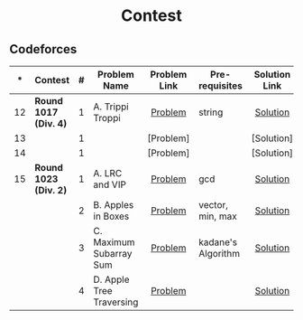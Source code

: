 <h1 align="center"> Contest </h1>

<h2> Codeforces </h2>

| * |  Contest  | # |  Problem Name  |   Problem Link    | Pre-requisites |   Solution Link  | Comment |
|:-:|---------|:-:|----------------|:-----------------:|--------------|:----------------:|:-------:|
| 12 | **Round 1017 (Div. 4)** | 1 | A. Trippi Troppi | [Problem](https://codeforces.com/contest/2094/problem/A) | string  | [Solution](https://codeforces.com/contest/2094/submission/315318262) |
| 13 | | 1 |  | [Problem] |   | [Solution] |
| 14 | | 1 |  | [Problem] |  | [Solution] |
| 15 | **Round 1023 (Div. 2)** | 1 |  A. LRC and VIP | [Problem](https://codeforces.com/contest/2107/problem/A) | gcd | [Solution](https://codeforces.com/contest/2107/submission/318649917) | [Explanation](https://github.com/Tamiim-Iqbal/Competitive-Programming/tree/main/Contest/Codeforces/15.%20Round%201023%20(Div.%202)/A_Explanation) |
| | | 2 | B. Apples in Boxes | [Problem](https://codeforces.com/contest/2107/problem/B) | vector, min, max | [Solution](https://codeforces.com/contest/2107/submission/318653348) | [Explanation](https://github.com/Tamiim-Iqbal/Competitive-Programming/tree/main/Contest/Codeforces/15.%20Round%201023%20(Div.%202)/B_Explanation%20) |
| | | 3 | C. Maximum Subarray Sum | [Problem](https://codeforces.com/contest/2107/problem/C) | kadane's Algorithm | [Solution](https://codeforces.com/contest/2107/submission/318676577) | [Explanation](https://github.com/Tamiim-Iqbal/Competitive-Programming/tree/main/Contest/Codeforces/15.%20Round%201023%20(Div.%202)/C_Explanation) |
| | | 4 | D. Apple Tree Traversing | [Problem](https://codeforces.com/contest/2107/problem/D) |  | [Solution]() | [Explanation](https://github.com/Tamiim-Iqbal/Competitive-Programming/tree/main/Contest/Codeforces/15.%20Round%201023%20(Div.%202)/D_Explanation%20) |

